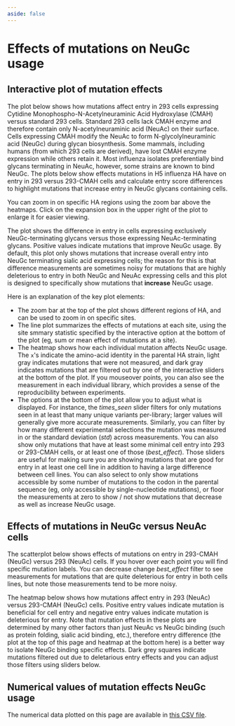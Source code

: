 ```yaml
---
aside: false
---
```


# Effects of mutations on NeuGc usage

## Interactive plot of mutation effects
The plot below shows how mutations affect entry in 293 cells expressing Cytidine Monophospho-N-Acetylneuraminic Acid Hydroxylase (CMAH) versus standard 293 cells. Standard 293 cells lack CMAH enzyme and therefore contain only N-acetylneuraminic acid (NeuAc) on their surface. Cells expressing CMAH modify the NeuAc to form N-glycolylneuraminic acid (NeuGc) during glycan biosynthesis. Some mammals, including humans (from which 293 cells are derived), have lost CMAH enzyme expression while others retain it. Most influenza isolates preferentially bind glycans terminating in NeuAc, however, some strains are known to bind NeuGc. The plots below show effects mutations in H5 influenza HA have on entry in 293 versus 293-CMAH cells and calculate entry score differences to highlight mutations that increase entry in NeuGc glycans containing cells.  


You can zoom in on specific HA regions using the zoom bar above the heatmaps. Click on the expansion box in the upper right of the plot to enlarge it for easier viewing.

The plot shows the difference in entry in cells expressing exclusively NeuGc-terminating glycans versus those expressing NeuAc-terminating glycans.
Positive values indicate mutations that improve NeuGc usage. By default, this plot only shows mutations that increase overall entry into NeuGc terminating sialic acid expressing cells; the reason for this is that difference measurements are sometimes noisy for mutations that are highly deleterious to entry in both NeuGc and NeuAc expressing cells and this plot is designed to specifically show mutations that **increase** NeuGc usage.

<Figure caption="Interactive plot showing effects of mutations on NeuGc sialic acid usage">
    <Altair :showShadow="true" :spec-url="'https://dms-vep.org/Flu_H5_American-Wigeon_South-Carolina_2021-H5N1_DMS_NeuGc/htmls/CMAH_vs_293_entry_diffs.html'"></Altair>
</Figure>

Here is an explanation of the key plot elements:
 - The zoom bar at the top of the plot shows different regions of HA, and can be used to zoom in on specific sites.
 - The line plot summarizes the effects of mutations at each site, using the site smmary statistic specified by the interactive option at the bottom of the plot (eg, sum or mean effect of mutations at a site).
  - The heatmap shows how each individual mutation affects NeuGc  usage. The `x`'s indicate the amino-acid identity in the parental HA strain, light gray indicates mutations that were not measured, and dark gray indicates mutations that are filtered out by one of the interactive sliders at the bottom of the plot. If you mouseover points, you can also see the measurement in each individual library, which provides a sense of the reproducibility between experiments. 
  - The options at the bottom of the plot allow you to adjust what is displayed. For instance, the *times_seen* slider filters for only mutations seen in at least that many unique variants per-library; larger values will generally give more accurate measurements. Similarly, you can filter by how many different experimental selections the mutation was measured in or the standard deviation (*std*) across measurements. You can also show only mutations that have at least some minimal cell entry into 293 or 293-CMAH cells, or at least one of those (*best_effect*). Those sliders are useful for making sure you are showing mutations that are good for entry in at least one cell line in addition to having a large difference between cell lines. You can also select to only show mutations accessible by some number of mutations to the codon in the parental sequence (eg, only accessible by single-nucleotide mutations), or floor the measurements at zero to show / not show mutations that decrease as well as increase NeuGc usage.

## Effects of mutations in NeuGc versus NeuAc cells
The scatterplot below shows effects of mutations on entry in 293-CMAH (NeuGc) versus 293 (NeuAc) cells. If you hover over each point you will find specific mutation labels. You can decrease change *best_effect* filter to see measurements for mutations that are quite deleterious for entry in both cells lines, but note those measurements tend to be more noisy. 

<Figure caption="Scatteplot  showing effect of each mutation in 293-CMAH (NeuGc) versus 293 (NeuAc) cells">
    <Altair :showShadow="true" :spec-url="'https://dms-vep.org/Flu_H5_American-Wigeon_South-Carolina_2021-H5N1_DMS_NeuGc/htmls/CMAH_vs_293_entry_diffs_corr.html'"></Altair>
</Figure>

The heatmap below shows how mutations affect entry in  293 (NeuAc) versus 293-CMAH (NeuGc) cells. Positive entry values indicate mutation is beneficial for cell entry and negative entry values indicate mutation is deleterious for entry. Note that mutation effects in these plots are determined by many other factors than just NeuAc vs NeuGc binding (such as protein folding, sialic acid binding, etc.), therefore entry difference (the plot at the top of this page and heatmap at the bottom here) is a better way to isolate NeuGc binding specific effects. Dark grey squares indicate mutations filtered out due to deletarious entry effects and you can adjust those filters using sliders below.

<Figure caption="Interactive entry effects on 293-CMAH (NeuGc) and 293 (NeuAc) cells">
    <Altair :showShadow="true" :spec-url="'https://dms-vep.org/Flu_H5_American-Wigeon_South-Carolina_2021-H5N1_DMS_NeuGc/htmls/entry_in_NeuAc_vs_NeuGc_cells_overlaid.html'"></Altair>
</Figure>


## Numerical values of mutation effects NeuGc usage
The numerical data plotted on this page are available in [this CSV file](https://github.com/dms-vep/Flu_H5_American-Wigeon_South-Carolina_2021-H5N1_DMS_NeuGc/blob/master/results/summaries/entry_in_NeuAc_vs_NeuGc_cells.csv).
